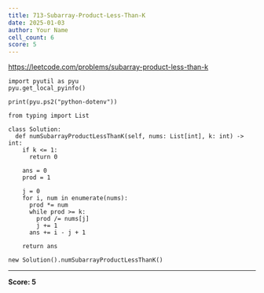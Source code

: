 ```yaml
---
title: 713-Subarray-Product-Less-Than-K
date: 2025-01-03
author: Your Name
cell_count: 6
score: 5
---
```


https://leetcode.com/problems/subarray-product-less-than-k


```
import pyutil as pyu
pyu.get_local_pyinfo()
```


```
print(pyu.ps2("python-dotenv"))
```


```
from typing import List
```


```
class Solution:
  def numSubarrayProductLessThanK(self, nums: List[int], k: int) -> int:
    if k <= 1:
      return 0

    ans = 0
    prod = 1

    j = 0
    for i, num in enumerate(nums):
      prod *= num
      while prod >= k:
        prod /= nums[j]
        j += 1
      ans += i - j + 1

    return ans
```


```
new Solution().numSubarrayProductLessThanK()
```


---
**Score: 5**
